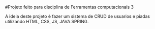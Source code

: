 #Projeto feito para disciplina de Ferramentas computacionais 3

A ideia deste projeto é fazer um sistema de CRUD de usuarios e piadas utilizando HTML, CSS, JS, JAVA SPRING.
